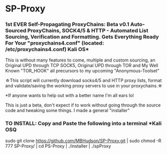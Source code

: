 # SP-Proxy
### 1st EVER Self-Propagating ProxyChains: Beta v0.1 Auto-Sourced ProxyChains, SOCK4/5 & HTTP - Automated List Sourcing, Verification and Formatting. Gets Everything Ready For Your "proxychains4.conf" (located: /etc/proxychains4.conf) Kali OS*
This is without many features to come, multiple and custom sourcing, an Original UPD through TCP SOCK5, Original UPD through TOR and My Well Known "TOR_HOOK" all precursors to my upcoming "Anonymous-Toolset"


☆This script will currently download socks4/5 and HTTP proxy lists, format and validate/saving the working proxy servers to use in your proxychains.☆


*If anyone wants to help out with a better name I'm all ears lol

This is just a beta, don't expect if to work without going through the source code and tweaking some things. I made a general "installer"
### TO INSTALL: Copy and Paste the following into a terminal *Kali OSQ
sudo git clone https://github.com/MBHudson/SP-Proxy.git | sudo chmod -R 777 SP-Proxy/ | cd PS-Proxy | ./installer | ./spProxy
